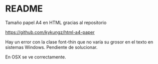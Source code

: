 # README

Tamaño papel A4 en HTML gracias al repositorio 

https://github.com/kykungz/html-a4-paper

Hay un error con la clase font-thin que no varía su grosor en el texto
en sistemas Windows. Pendiente de solucionar.

En OSX se ve correctamente.
